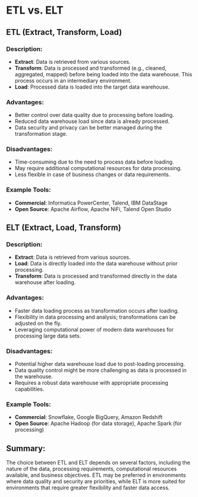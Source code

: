 # ETL vs. ELT

## ETL (Extract, Transform, Load)

### Description:
- **Extract**: Data is retrieved from various sources.
- **Transform**: Data is processed and transformed (e.g., cleaned, aggregated, mapped) before being loaded into the data warehouse. This process occurs in an intermediary environment.
- **Load**: Processed data is loaded into the target data warehouse.

### Advantages:
- Better control over data quality due to processing before loading.
- Reduced data warehouse load since data is already processed.
- Data security and privacy can be better managed during the transformation stage.

### Disadvantages:
- Time-consuming due to the need to process data before loading.
- May require additional computational resources for data processing.
- Less flexible in case of business changes or data requirements.

### Example Tools:
- **Commercial**: Informatica PowerCenter, Talend, IBM DataStage
- **Open Source**: Apache Airflow, Apache NiFi, Talend Open Studio

## ELT (Extract, Load, Transform)

### Description:
- **Extract**: Data is retrieved from various sources.
- **Load**: Data is directly loaded into the data warehouse without prior processing.
- **Transform**: Data is processed and transformed directly in the data warehouse after loading.

### Advantages:
- Faster data loading process as transformation occurs after loading.
- Flexibility in data processing and analysis; transformations can be adjusted on the fly.
- Leveraging computational power of modern data warehouses for processing large data sets.

### Disadvantages:
- Potential higher data warehouse load due to post-loading processing.
- Data quality control might be more challenging as data is processed in the warehouse.
- Requires a robust data warehouse with appropriate processing capabilities.

### Example Tools:
- **Commercial**: Snowflake, Google BigQuery, Amazon Redshift
- **Open Source**: Apache Hadoop (for data storage), Apache Spark (for processing)

## Summary:

The choice between ETL and ELT depends on several factors, including the nature of the data, processing requirements, computational resources available, and business objectives. ETL may be preferred in environments where data quality and security are priorities, while ELT is more suited for environments that require greater flexibility and faster data access.

